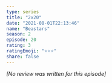 ```yaml
---
type: series
title: "2x20"
date: "2021-08-01T22:13:46"
name: "Beastars"
season: 2
episode: 20
rating: 3
ratingEmoji: "⭐️⭐️⭐️"
share: false
---
```


*[No review was written for this episode]*
